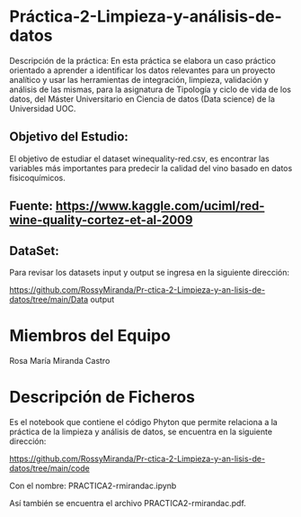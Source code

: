 # Práctica-2-Limpieza-y-análisis-de-datos

Descripción de la práctica:
En esta práctica se elabora un caso práctico orientado a aprender a identificar los datos relevantes para un proyecto analítico y usar las herramientas de integración, limpieza, validación y análisis de las mismas, para la asignatura de Tipología y ciclo de vida de los datos, del Máster Universitario en Ciencia de datos (Data science) de la Universidad UOC.
## Objetivo del Estudio: 
El objetivo de estudiar el dataset winequality-red.csv, es encontrar las variables más importantes para predecir la calidad del vino basado en datos fisicoquímicos.

## Fuente:   https://www.kaggle.com/uciml/red-wine-quality-cortez-et-al-2009

## DataSet:
Para revisar los datasets input y output se ingresa en la siguiente dirección:

https://github.com/RossyMiranda/Pr-ctica-2-Limpieza-y-an-lisis-de-datos/tree/main/Data
output


# Miembros del Equipo

Rosa María Miranda Castro

# Descripción de Ficheros

Es el notebook que contiene el código Phyton que permite relaciona a la práctica de la limpieza y análisis de datos, se encuentra en la siguiente dirección:

https://github.com/RossyMiranda/Pr-ctica-2-Limpieza-y-an-lisis-de-datos/tree/main/code

Con el nombre: PRACTICA2-rmirandac.ipynb

Así también se encuentra el archivo PRACTICA2-rmirandac.pdf.

